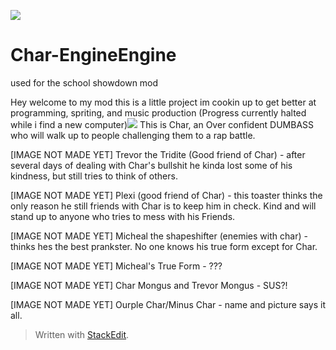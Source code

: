 ﻿![](https://cdn.discordapp.com/attachments/1019679413006258257/1128022646366416957/Untitled74_20230710133245.png)
# Char-EngineEngine
 used for the school showdown mod

Hey welcome to my mod this is a little project im cookin up to get better at programming, spriting, and music production (Progress currently halted while i find a new computer)![](https://media.discordapp.net/attachments/1019679413006258257/1128022646693564506/Untitled71_20230710131104.png) This is Char, an Over confident DUMBASS who will walk up to people challenging them to a rap battle.

[IMAGE NOT MADE YET] Trevor the Tridite (Good friend of Char) - after several days of dealing with Char's bullshit he kinda lost some of his kindness, but still tries to think of others.

[IMAGE NOT MADE YET] Plexi (good friend of Char) - this toaster thinks the only reason he still friends with Char is to keep him in check. Kind and will stand up to anyone who tries to mess with his Friends.

[IMAGE NOT MADE YET] Micheal the shapeshifter (enemies with char) - thinks hes the best prankster. No one knows his true form except for Char.

[IMAGE NOT MADE YET] Micheal's True Form - ???

[IMAGE NOT MADE YET] Char Mongus and Trevor Mongus - SUS?!

[IMAGE NOT MADE YET] Ourple Char/Minus Char - name and picture says it all.







> Written with [StackEdit](https://stackedit.io/).
